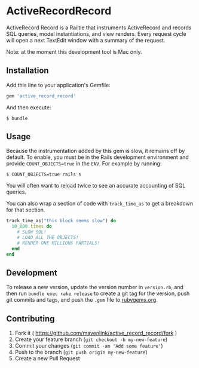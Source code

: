 # ActiveRecordRecord

ActiveRecord Record is a Railtie that instruments ActiveRecord and records SQL queries, model instantiations, and view
renders.  Every request cycle will open a next TextEdit window with a summary of the request.

Note: at the moment this development tool is Mac only.

## Installation

Add this line to your application's Gemfile:

```ruby
gem 'active_record_record'
```

And then execute:

    $ bundle

## Usage

Because the instrumentation added by this gem is slow, it remains off by default.  To enable, you must be in the Rails development
environment and provide `COUNT_OBJECTS=true` in the `ENV`.  For example by running:

    $ COUNT_OBJECTS=true rails s

You will often want to reload twice to see an accurate accounting of SQL queries.

You can also wrap a section of code with `track_time_as` to get a breakdown for that section.

```ruby
track_time_as("this block seems slow") do
  10_000.times do
    # SLOW SQL!
    # LOAD ALL THE OBJECTS!
    # RENDER ONE MILLIONS PARTIALS!
  end
end
```

## Development

To release a new version, update the version number in `version.rb`, and then run `bundle exec rake release` to create a git tag for the version, push git commits and tags, and push the `.gem` file to [rubygems.org](https://rubygems.org).

## Contributing

1. Fork it ( https://github.com/mavenlink/active_record_record/fork )
2. Create your feature branch (`git checkout -b my-new-feature`)
3. Commit your changes (`git commit -am 'Add some feature'`)
4. Push to the branch (`git push origin my-new-feature`)
5. Create a new Pull Request
